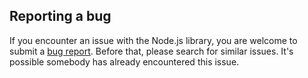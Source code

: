 
## Reporting a bug

If you encounter an issue with the Node.js library, you are welcome to submit a [bug report](https://github.com/watson-developer-cloud/assistant-demo/issues). Before that, please search for similar issues. It's possible somebody has already encountered this issue.
